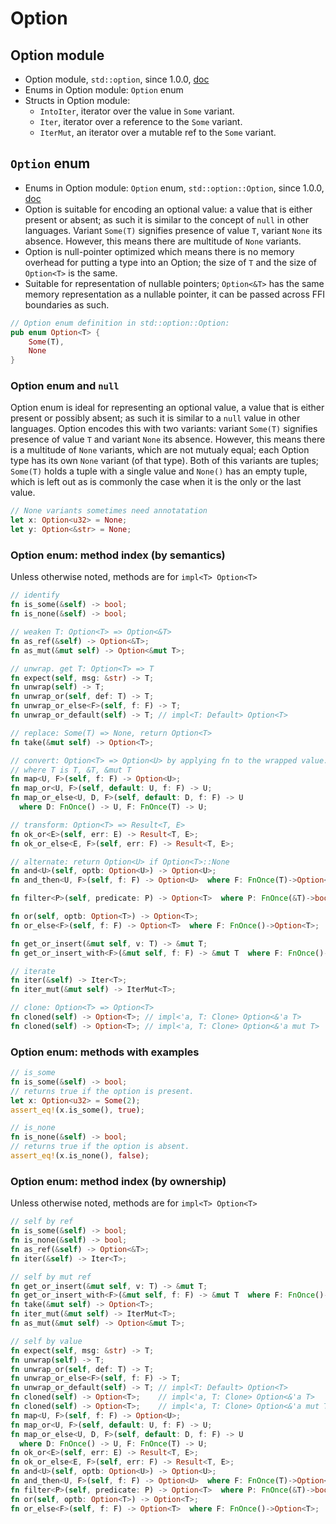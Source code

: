 # Option


## Option module
- Option module, `std::option`, since 1.0.0, [doc](https://doc.rust-lang.org/stable/std/option/index.html)
- Enums in Option module: `Option` enum
- Structs in Option module:
  - `IntoIter`, iterator over the value in `Some` variant.
  - `Iter`, iterator over a reference to the `Some` variant.
  - `IterMut`, an iterator over a mutable ref to the `Some` variant.


## `Option` enum
- Enums in Option module: `Option` enum, `std::option::Option`, since 1.0.0, [doc](https://doc.rust-lang.org/stable/std/option/enum.Option.html)
- Option is suitable for encoding an optional value: a value that is either present or absent; as such it is similar to the concept of `null` in other languages. Variant `Some(T)` signifies presence of value `T`, variant `None` its absence. However, this means there are multitude of `None` variants.
- Option is null-pointer optimized which means there is no memory overhead for putting a type into an Option; the size of `T` and the size of `Option<T>` is the same.
- Suitable for representation of nullable pointers; `Option<&T>` has the same memory representation as a nullable pointer, it can be passed across FFI boundaries as such.


```rust
// Option enum definition in std::option::Option:
pub enum Option<T> {
    Some(T),
    None
}
```


### Option enum and `null`

Option enum is ideal for representing an optional value, a value that is either present or possibly absent; as such it is similar to a `null` value in other languages. Option encodes this with two variants: variant `Some(T)` signifies presence of value `T` and variant `None` its absence. However, this means there is a multitude of `None` variants, which are not mutualy equal; each Option type has its own `None` variant (of that type). Both of this variants are tuples; `Some(T)` holds a tuple with a single value and `None()` has an empty tuple, which is left out as is commonly the case when it is the only or the last value.

```rust
// None variants sometimes need annotatation
let x: Option<u32> = None;
let y: Option<&str> = None;
```



### Option enum: method index (by semantics)

Unless otherwise noted, methods are for `impl<T> Option<T>`

```rust
// identify
fn is_some(&self) -> bool;
fn is_none(&self) -> bool;

// weaken T: Option<T> => Option<&T>
fn as_ref(&self) -> Option<&T>;
fn as_mut(&mut self) -> Option<&mut T>;

// unwrap. get T: Option<T> => T
fn expect(self, msg: &str) -> T;
fn unwrap(self) -> T;
fn unwrap_or(self, def: T) -> T;
fn unwrap_or_else<F>(self, f: F) -> T;
fn unwrap_or_default(self) -> T; // impl<T: Default> Option<T>

// replace: Some(T) => None, return Option<T>
fn take(&mut self) -> Option<T>;

// convert: Option<T> => Option<U> by applying fn to the wrapped value.
// where T is T, &T, &mut T
fn map<U, F>(self, f: F) -> Option<U>;
fn map_or<U, F>(self, default: U, f: F) -> U;
fn map_or_else<U, D, F>(self, default: D, f: F) -> U
  where D: FnOnce() -> U, F: FnOnce(T) -> U;

// transform: Option<T> => Result<T, E>
fn ok_or<E>(self, err: E) -> Result<T, E>;
fn ok_or_else<E, F>(self, err: F) -> Result<T, E>;

// alternate: return Option<U> if Option<T>::None
fn and<U>(self, optb: Option<U>) -> Option<U>;
fn and_then<U, F>(self, f: F) -> Option<U>  where F: FnOnce(T)->Option<U>;

fn filter<P>(self, predicate: P) -> Option<T>  where P: FnOnce(&T)->bool;

fn or(self, optb: Option<T>) -> Option<T>;
fn or_else<F>(self, f: F) -> Option<T>  where F: FnOnce()->Option<T>;

fn get_or_insert(&mut self, v: T) -> &mut T;
fn get_or_insert_with<F>(&mut self, f: F) -> &mut T  where F: FnOnce()->T;

// iterate
fn iter(&self) -> Iter<T>;
fn iter_mut(&mut self) -> IterMut<T>;

// clone: Option<T> => Option<T>
fn cloned(self) -> Option<T>; // impl<'a, T: Clone> Option<&'a T>
fn cloned(self) -> Option<T>; // impl<'a, T: Clone> Option<&'a mut T>
```


### Option enum: methods with examples

```rust
// is_some
fn is_some(&self) -> bool;
// returns true if the option is present.
let x: Option<u32> = Some(2);
assert_eq!(x.is_some(), true);

// is_none
fn is_none(&self) -> bool;
// returns true if the option is absent.
assert_eq!(x.is_none(), false);
```



### Option enum: method index (by ownership)

Unless otherwise noted, methods are for `impl<T> Option<T>`

```rust
// self by ref
fn is_some(&self) -> bool;
fn is_none(&self) -> bool;
fn as_ref(&self) -> Option<&T>;
fn iter(&self) -> Iter<T>;

// self by mut ref
fn get_or_insert(&mut self, v: T) -> &mut T;
fn get_or_insert_with<F>(&mut self, f: F) -> &mut T  where F: FnOnce()->T;
fn take(&mut self) -> Option<T>;
fn iter_mut(&mut self) -> IterMut<T>;
fn as_mut(&mut self) -> Option<&mut T>;

// self by value
fn expect(self, msg: &str) -> T;
fn unwrap(self) -> T;
fn unwrap_or(self, def: T) -> T;
fn unwrap_or_else<F>(self, f: F) -> T;
fn unwrap_or_default(self) -> T; // impl<T: Default> Option<T>
fn cloned(self) -> Option<T>;    // impl<'a, T: Clone> Option<&'a T>
fn cloned(self) -> Option<T>;    // impl<'a, T: Clone> Option<&'a mut T>
fn map<U, F>(self, f: F) -> Option<U>;
fn map_or<U, F>(self, default: U, f: F) -> U;
fn map_or_else<U, D, F>(self, default: D, f: F) -> U
  where D: FnOnce() -> U, F: FnOnce(T) -> U;
fn ok_or<E>(self, err: E) -> Result<T, E>;
fn ok_or_else<E, F>(self, err: F) -> Result<T, E>;
fn and<U>(self, optb: Option<U>) -> Option<U>;
fn and_then<U, F>(self, f: F) -> Option<U>  where F: FnOnce(T)->Option<U>;
fn filter<P>(self, predicate: P) -> Option<T>  where P: FnOnce(&T)->bool;
fn or(self, optb: Option<T>) -> Option<T>;
fn or_else<F>(self, f: F) -> Option<T>  where F: FnOnce()->Option<T>;
```
